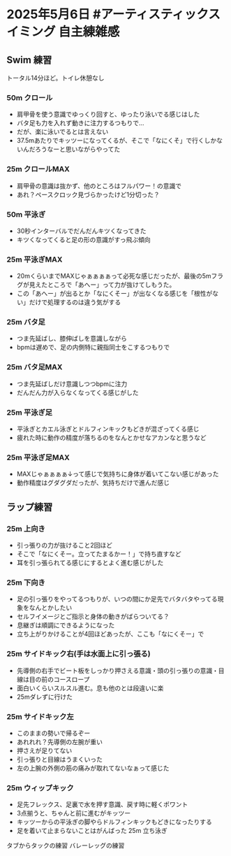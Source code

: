 # 2025年5月6日 #アーティスティックスイミング 自主練雑感
## Swim 練習
トータル14分ほど。トイレ休憩なし
### 50m クロール
- 肩甲骨を使う意識でゆっくり回すと、ゆったり泳いでる感じはした
- バタ足も力を入れず動きに注力するつもりで…
- だが、楽に泳いでるとは言えない
- 37.5mあたりでキッツーになってくるが、そこで「なにくそ」で行くしかないんだろうなーと思いながらやってた
### 25m クロールMAX
- 肩甲骨の意識は抜かず、他のところはフルパワー！の意識で
- あれ？ペースクロック見づらかったけど1分切った？
### 50m 平泳ぎ
- 30秒インターバルでだんだんキツくなってきた
- キツくなってくると足の形の意識がすっ飛ぶ傾向
### 25m 平泳ぎMAX
- 20mくらいまでMAXじゃぁぁぁぁって必死な感じだったが、最後の5mフラグが見えたところで「あへー」って力が抜けてしもうた。
- この「あへー」が出るとか「なにくそー」が出なくなる感じを「根性がない」だけで処理するのは違う気がする
### 25m バタ足
- つま先延ばし、膝伸ばしを意識しながら
- bpmは遅めで、足の内側特に親指同士をこするつもりで
### 25m バタ足MAX
- つま先延ばしだけ意識しつつbpmに注力
- だんだん力が入らなくなってくる感じがした
### 25m 平泳ぎ足
- 平泳ぎとカエル泳ぎとドルフィンキックもどきが混ざってくる感じ
- 疲れた時に動作の精度が落ちるのをなんとかせなアカンなと思うなど
### 25m 平泳ぎ足MAX
- MAXじゃぁぁぁぁ↓って感じで気持ちに身体が着いてこない感じがあった
- 動作精度はグダグダだったが、気持ちだけで進んだ感じ
## ラップ練習
### 25m 上向き
- 引っ張りの力が抜けること2回ほど
- そこで「なにくそー。立ってたまるかー！」で持ち直すなど
- 耳を引っ張られてる感じにするとよく進む感じがした
### 25m 下向き
- 足の引っ張りをやってるつもりが、いつの間にか足先でバタバタやってる現象をなんとかしたい
- セルフイメージとご指示と身体の動きがばらついてる？
- 息継ぎは順調にできるようになった
- 立ち上がりかけることが4回ほどあったが、ここも「なにくそー」で
### 25m サイドキック右(手は水面上に引っ張る)
- 先導側の右手でビート板をしっかり押さえる意識・頭の引っ張りの意識・目線は目の前のコースロープ
- 面白いくらいスルスル進む。息も他のとは段違いに楽
- 25mダレずに行けた
### 25m サイドキック左
- このままの勢いで帰るぞー
- あれれれ？先導側の左腕が重い
- 押さえが足りてない
- 引っ張りと目線はうまくいった
- 左の上腕の外側の筋の痛みが取れてないなぁって感じた
### 25m ウィップキック
- 足先フレックス、足裏で水を押す意識、戻す時に軽くポワント
- 3点揃うと、ちゃんと前に進むがキッツー
- キッツーからの平泳ぎの脚やらドルフィンキックもどきになったりする
- 足を着いて止まらないことはがんばった
25m 立ち泳ぎ

タブからタックの練習
バレーレッグの練習